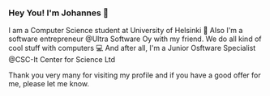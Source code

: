 ### Hey You! I'm Johannes 🤠

I am a Computer Science student at University of Helsinki 🏫 Also I'm a software entrepreneur @Ultra Software Oy with my friend. We do all kind of cool stuff with computers 💻 And after all, I'm a Junior Osftware Specialist @CSC-It Center for Science Ltd

Thank you very many for visiting my profile and if you have a good offer for me, please let me know.
